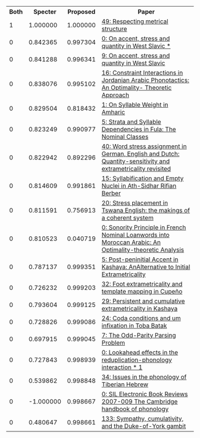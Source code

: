 <html><table><tr>
<th>Both</th>
<th>Specter</th>
<th>Proposed</th>
<th>Paper</th>
</tr>
<tr>
<td>1</td>
<td>1.000000</td>
<td>1.000000</td>
<td><a href="https://www.semanticscholar.org/paper/50c88911ec27548334f759356a38b37a642851ac">49: Respecting metrical structure</a></td>
</tr>
<tr>
<td>0</td>
<td>0.842365</td>
<td>0.997304</td>
<td><a href="https://www.semanticscholar.org/paper/34ffaedab864186224c4bdd333533630b869b72b">0: On accent, stress and quantity in West Slavic *</a></td>
</tr>
<tr>
<td>0</td>
<td>0.841288</td>
<td>0.996341</td>
<td><a href="https://www.semanticscholar.org/paper/d6fc65fa43670d30c0e7aa2f51454b56fafaaf45">9: On accent, stress and quantity in West Slavic</a></td>
</tr>
<tr>
<td>0</td>
<td>0.838076</td>
<td>0.995102</td>
<td><a href="https://www.semanticscholar.org/paper/4b8b61d02f837dca63ce8f327b14040f1e32fb90">16: Constraint Interactions in Jordanian Arabic Phonotactics: An Optimality- Theoretic Approach</a></td>
</tr>
<tr>
<td>0</td>
<td>0.829504</td>
<td>0.818432</td>
<td><a href="https://www.semanticscholar.org/paper/ea78dd6a2b92c79f54cd2725750ef71573d45f3f">1: On Syllable Weight in Amharic</a></td>
</tr>
<tr>
<td>0</td>
<td>0.823249</td>
<td>0.990977</td>
<td><a href="https://www.semanticscholar.org/paper/bbebf6ffc67d5ed0a60c16690915d6b1c50088c3">5: Strata and Syllable Dependencies in Fula: The Nominal Classes</a></td>
</tr>
<tr>
<td>0</td>
<td>0.822942</td>
<td>0.892296</td>
<td><a href="https://www.semanticscholar.org/paper/4b54e80e4731f28afd109117f2c1417b67b5e8ca">40: Word stress assignment in German, English and Dutch: Quantity-sensitivity and extrametricality revisited</a></td>
</tr>
<tr>
<td>0</td>
<td>0.814609</td>
<td>0.991861</td>
<td><a href="https://www.semanticscholar.org/paper/11fda3c9c609db52a04b52c4408fb4c155b9a8ff">15: Syllabification and Empty Nuclei in Ath-Sidhar Rifian Berber</a></td>
</tr>
<tr>
<td>0</td>
<td>0.811591</td>
<td>0.756913</td>
<td><a href="https://www.semanticscholar.org/paper/a182cb6386a8da32d8d00e298352c14898cb5893">20: Stress placement in Tswana English: the makings of a coherent system</a></td>
</tr>
<tr>
<td>0</td>
<td>0.810523</td>
<td>0.040719</td>
<td><a href="https://www.semanticscholar.org/paper/93b908b90b49ba0527d998cf8dd9662e3793addf">0: Sonority Principle in French Nominal Loanwords into Moroccan Arabic: An Optimality-theoretic Analysis</a></td>
</tr>
<tr>
<td>0</td>
<td>0.787137</td>
<td>0.999351</td>
<td><a href="https://www.semanticscholar.org/paper/05bdb651a8050e02c171116a1e1c84f42545e5bd">5: Post-peninitial Accent in Kashaya: AnAlternative to Initial Extrametricality</a></td>
</tr>
<tr>
<td>0</td>
<td>0.726232</td>
<td>0.999203</td>
<td><a href="https://www.semanticscholar.org/paper/8756afba14e55c8137cb2edba74726f246e1c267">32: Foot extrametricality and template mapping in Cupeño</a></td>
</tr>
<tr>
<td>0</td>
<td>0.793604</td>
<td>0.999125</td>
<td><a href="https://www.semanticscholar.org/paper/4f4f94dab009a4cee1036116b0870281128d9da9">29: Persistent and cumulative extrametricality in Kashaya</a></td>
</tr>
<tr>
<td>0</td>
<td>0.728826</td>
<td>0.999086</td>
<td><a href="https://www.semanticscholar.org/paper/06695363cbfd2239c6ba948e54aa485e14ebc530">24: Coda conditions and um infixation in Toba Batak</a></td>
</tr>
<tr>
<td>0</td>
<td>0.697915</td>
<td>0.999045</td>
<td><a href="https://www.semanticscholar.org/paper/b61412a50bac6897ecfec52ad06e0b662dfe36c1">7: The Odd-Parity Parsing Problem</a></td>
</tr>
<tr>
<td>0</td>
<td>0.727843</td>
<td>0.998939</td>
<td><a href="https://www.semanticscholar.org/paper/49daea158f5df3b89f9288ccbdf2b1d4d51c8167">0: Lookahead effects in the reduplication-phonology interaction * 1</a></td>
</tr>
<tr>
<td>0</td>
<td>0.539862</td>
<td>0.998848</td>
<td><a href="https://www.semanticscholar.org/paper/e2b11e7cfece9e2bed359ee8b43939a109e42134">34: Issues in the phonology of Tiberian Hebrew</a></td>
</tr>
<tr>
<td>0</td>
<td>-1.000000</td>
<td>0.998667</td>
<td><a href="https://www.semanticscholar.org/paper/25d941f17bfe082d324e5e49dc7f7fe70c1e334e">0: SIL Electronic Book Reviews 2007-009 The Cambridge handbook of phonology</a></td>
</tr>
<tr>
<td>0</td>
<td>0.480647</td>
<td>0.998661</td>
<td><a href="https://www.semanticscholar.org/paper/f79d6b6dd140bfd823086825461a0c6cae729ee3">133: Sympathy, cumulativity, and the Duke-of-York gambit</a></td>
</tr>
</table></html>
